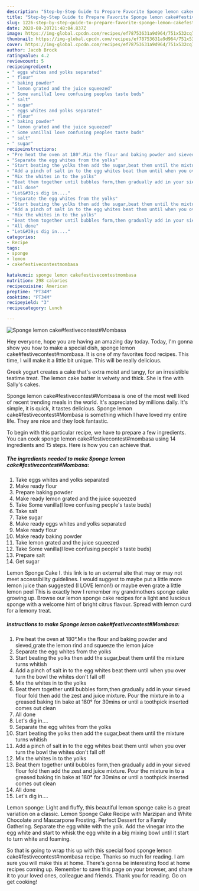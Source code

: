 ```yaml
---
description: "Step-by-Step Guide to Prepare Favorite Sponge lemon cake#festivecontest#Mombasa"
title: "Step-by-Step Guide to Prepare Favorite Sponge lemon cake#festivecontest#Mombasa"
slug: 1226-step-by-step-guide-to-prepare-favorite-sponge-lemon-cakefestivecontestmombasa
date: 2020-08-20T21:48:04.837Z
image: https://img-global.cpcdn.com/recipes/ef78753631a9d964/751x532cq70/sponge-lemon-cakefestivecontestmombasa-recipe-main-photo.jpg
thumbnail: https://img-global.cpcdn.com/recipes/ef78753631a9d964/751x532cq70/sponge-lemon-cakefestivecontestmombasa-recipe-main-photo.jpg
cover: https://img-global.cpcdn.com/recipes/ef78753631a9d964/751x532cq70/sponge-lemon-cakefestivecontestmombasa-recipe-main-photo.jpg
author: Jacob Brock
ratingvalue: 4.2
reviewcount: 5
recipeingredient:
- " eggs whites and yolks separated"
- " flour"
- " baking powder"
- " lemon grated and the juice squeezed"
- " Some vanillaI love confusing peoples taste buds"
- " salt"
- " sugar"
- " eggs whites and yolks separated"
- " flour"
- " baking powder"
- " lemon grated and the juice squeezed"
- " Some vanillaI love confusing peoples taste buds"
- " salt"
- " sugar"
recipeinstructions:
- "Pre heat the oven at 180°.Mix the flour and baking powder and sieved,grate the lemon rind and squeeze the lemon juice"
- "Separate the egg whites from the yolks"
- "Start beating the yolks then add the sugar,beat them until the mixture turns whitish"
- "Add a pinch of salt in to the egg whites beat them until when you over turn the bowl the whites don&#39;t fall off"
- "Mix the whites in to the yolks"
- "Beat them together until bubbles form,then gradually add in your sieved flour fold then add the zest and juice mixture. Pour the mixture in to a greased baking tin bake at 180° for 30mins or until a toothpick inserted comes out clean"
- "All done"
- "Let&#39;s dig in...."
- "Separate the egg whites from the yolks"
- "Start beating the yolks then add the sugar,beat them until the mixture turns whitish"
- "Add a pinch of salt in to the egg whites beat them until when you over turn the bowl the whites don&#39;t fall off"
- "Mix the whites in to the yolks"
- "Beat them together until bubbles form,then gradually add in your sieved flour fold then add the zest and juice mixture. Pour the mixture in to a greased baking tin bake at 180° for 30mins or until a toothpick inserted comes out clean"
- "All done"
- "Let&#39;s dig in...."
categories:
- Recipe
tags:
- sponge
- lemon
- cakefestivecontestmombasa

katakunci: sponge lemon cakefestivecontestmombasa 
nutrition: 298 calories
recipecuisine: American
preptime: "PT34M"
cooktime: "PT34M"
recipeyield: "3"
recipecategory: Lunch

---
```



![Sponge lemon cake#festivecontest#Mombasa](https://img-global.cpcdn.com/recipes/ef78753631a9d964/751x532cq70/sponge-lemon-cakefestivecontestmombasa-recipe-main-photo.jpg)

Hey everyone, hope you are having an amazing day today. Today, I'm gonna show you how to make a special dish, sponge lemon cake#festivecontest#mombasa. It is one of my favorites food recipes. This time, I will make it a little bit unique. This will be really delicious.

Greek yogurt creates a cake that&#39;s extra moist and tangy, for an irresistible teatime treat. The lemon cake batter is velvety and thick. She is fine with Sally&#39;s cakes.

Sponge lemon cake#festivecontest#Mombasa is one of the most well liked of recent trending meals in the world. It's appreciated by millions daily. It's simple, it is quick, it tastes delicious. Sponge lemon cake#festivecontest#Mombasa is something which I have loved my entire life. They are nice and they look fantastic.


To begin with this particular recipe, we have to prepare a few ingredients. You can cook sponge lemon cake#festivecontest#mombasa using 14 ingredients and 15 steps. Here is how you can achieve that.

<!--inarticleads1-->

##### The ingredients needed to make Sponge lemon cake#festivecontest#Mombasa:

1. Take  eggs whites and yolks separated
1. Make ready  flour
1. Prepare  baking powder
1. Make ready  lemon grated and the juice squeezed
1. Take  Some vanilla(I love confusing people&#39;s taste buds)
1. Take  salt
1. Take  sugar
1. Make ready  eggs whites and yolks separated
1. Make ready  flour
1. Make ready  baking powder
1. Take  lemon grated and the juice squeezed
1. Take  Some vanilla(I love confusing people&#39;s taste buds)
1. Prepare  salt
1. Get  sugar


Lemon Sponge Cake I. this link is to an external site that may or may not meet accessibility guidelines. I would suggest to maybe put a little more lemon juice than suggested (I LOVE lemon!) or maybe even grate a little lemon peel This is exactly how I remember my grandmothers sponge cake growing up. Browse our lemon sponge cake recipes for a light and luscious sponge with a welcome hint of bright citrus flavour. Spread with lemon curd for a lemony treat. 

<!--inarticleads2-->

##### Instructions to make Sponge lemon cake#festivecontest#Mombasa:

1. Pre heat the oven at 180°.Mix the flour and baking powder and sieved,grate the lemon rind and squeeze the lemon juice
1. Separate the egg whites from the yolks
1. Start beating the yolks then add the sugar,beat them until the mixture turns whitish
1. Add a pinch of salt in to the egg whites beat them until when you over turn the bowl the whites don&#39;t fall off
1. Mix the whites in to the yolks
1. Beat them together until bubbles form,then gradually add in your sieved flour fold then add the zest and juice mixture. Pour the mixture in to a greased baking tin bake at 180° for 30mins or until a toothpick inserted comes out clean
1. All done
1. Let&#39;s dig in....
1. Separate the egg whites from the yolks
1. Start beating the yolks then add the sugar,beat them until the mixture turns whitish
1. Add a pinch of salt in to the egg whites beat them until when you over turn the bowl the whites don&#39;t fall off
1. Mix the whites in to the yolks
1. Beat them together until bubbles form,then gradually add in your sieved flour fold then add the zest and juice mixture. Pour the mixture in to a greased baking tin bake at 180° for 30mins or until a toothpick inserted comes out clean
1. All done
1. Let&#39;s dig in....


Lemon sponge: Light and fluffy, this beautiful lemon sponge cake is a great variation on a classic. Lemon Sponge Cake Recipe with Marzipan and White Chocolate and Mascarpone Frosting. Perfect Dessert for a Family Gathering. Separate the egg white with the yolk. Add the vinegar into the egg white and start to whisk the egg white in a big mixing bowl until it start to turn white and foaming. 

So that is going to wrap this up with this special food sponge lemon cake#festivecontest#mombasa recipe. Thanks so much for reading. I am sure you will make this at home. There's gonna be interesting food at home recipes coming up. Remember to save this page on your browser, and share it to your loved ones, colleague and friends. Thank you for reading. Go on get cooking!

